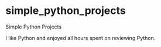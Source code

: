 # simple_python_projects
Simple Python Projects

I like Python and enjoyed all hours spent on reviewing Python.
